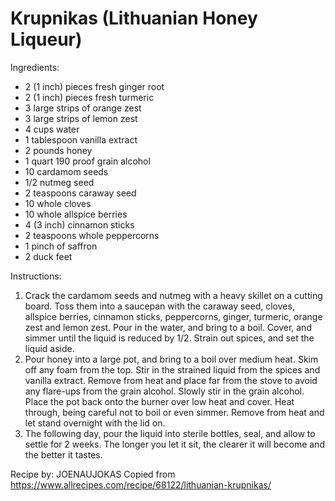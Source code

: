 
# Krupnikas (Lithuanian Honey Liqueur)

Ingredients:
* 2 (1 inch) pieces fresh ginger root
* 2 (1 inch) pieces fresh turmeric
* 3 large strips of orange zest
* 3 large strips of lemon zest
* 4 cups water
* 1 tablespoon vanilla extract
* 2 pounds honey
* 1 quart 190 proof grain alcohol
* 10 cardamom seeds
* 1/2 nutmeg seed
* 2 teaspoons caraway seed
* 10 whole cloves
* 10 whole allspice berries
* 4 (3 inch) cinnamon sticks
* 2 teaspoons whole peppercorns
* 1 pinch of saffron
* 2 duck feet

Instructions:
1. Crack the cardamom seeds and nutmeg with a heavy skillet on a cutting board. Toss them into a saucepan with the caraway seed, cloves, allspice berries, cinnamon sticks, peppercorns, ginger, turmeric, orange zest and lemon zest. Pour in the water, and bring to a boil. Cover, and simmer until the liquid is reduced by 1/2. Strain out spices, and set the liquid aside. 
2. Pour honey into a large pot, and bring to a boil over medium heat. Skim off any foam from the top. Stir in the strained liquid from the spices and vanilla extract. Remove from heat and place far from the stove to avoid any flare-ups from the grain alcohol. Slowly stir in the grain alcohol. Place the pot back onto the burner over low heat and cover. Heat through, being careful not to boil or even simmer. Remove from heat and let stand overnight with the lid on. 
3. The following day, pour the liquid into sterile bottles, seal, and allow to settle for 2 weeks. The longer you let it sit, the clearer it will become and the better it tastes. 

Recipe by: JOENAUJOKAS
Copied from https://www.allrecipes.com/recipe/68122/lithuanian-krupnikas/
